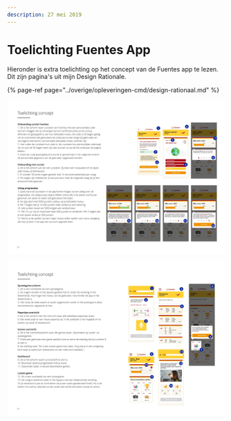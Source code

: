 ```yaml
---
description: 27 mei 2019
---
```


# Toelichting Fuentes App

Hieronder is extra toelichting op het concept van de Fuentes app te lezen. Dit zijn pagina's uit mijn Design Rationale. 

{% page-ref page="../overige/opleveringen-cmd/design-rationaal.md" %}

![](../.gitbook/assets/11.jpg)

![](../.gitbook/assets/12.jpg)

